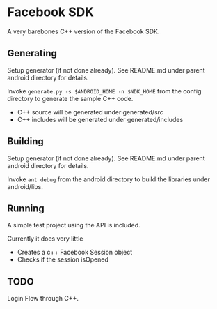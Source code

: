 Facebook SDK
============

A very barebones C++ version of the Facebook SDK.

Generating
----------
Setup generator (if not done already). See README.md under parent android directory for details.

Invoke `generate.py -s $ANDROID_HOME -n $NDK_HOME` from the config directory to generate the sample C++ code.

*  C++ source will be generated under generated/src
*  C++ includes will be generated under generated/includes

Building
--------
Setup generator (if not done already). See README.md under parent android directory for details.

Invoke `ant debug` from the android directory to build the libraries under android/libs.

Running
-------

A simple test project using the API is included. 

Currently it does very little

*  Creates a c++ Facebook Session object
*  Checks if the session isOpened


TODO
----
Login Flow through C++.




